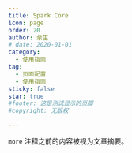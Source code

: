 ```yaml
---
title: Spark Core
icon: page
order: 20
author: 余生
# date: 2020-01-01
category:
  - 使用指南
tag:
  - 页面配置
  - 使用指南
sticky: false
star: true
#footer: 这是测试显示的页脚
#copyright: 无版权

---
```


`more` 注释之前的内容被视为文章摘要。

<!-- more -->

